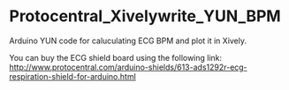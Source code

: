 Protocentral_Xivelywrite_YUN_BPM
================================

Arduino YUN code for caluculating ECG BPM and plot it in Xively.

You can buy the ECG shield board using the following link: http://www.protocentral.com/arduino-shields/613-ads1292r-ecg-respiration-shield-for-arduino.html
